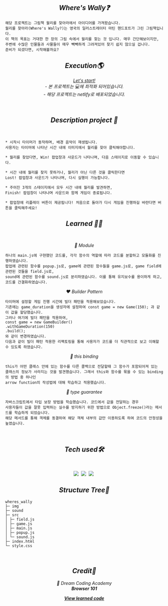 <h2 align="center"><em>Where's Wally❓</em></h2>

```
해당 프로젝트는 그림책 월리를 찾아라에서 아이디어를 가져왔습니다.
월리를 찾아라(Where's Wally?)는 영국의 일러스트레이터 마틴 핸드포트가 그린 그림책입니다.
이 책의 목표는 거대한 한 장의 그림 속에서 월리를 찾는 것 입니다. 매우 간단해보이지만,
주변에 수많은 인물들과 사물들이 매우 빽빽하게 그려져있어 찾기 쉽지 않으실 겁니다.
준비가 되셨다면, 시작해볼까요?
```

<h2 align="center"><em>Execution🌎</em></h2>
<p align="center"><em><a href="https://findwally.netlify.app" target="_blank">Let's start!</a></em>
<br/><em>
- 본 프로젝트는 💻에 최적화 되어있습니다.<br>
- 해당 프로젝트는 netlify로 배포되었습니다.</em></p>
<br/>
<h2 align="center"><em>Description project 📝</em></h2>
<br/>

```
* 시작시 타이머가 동작하며, 배경 음악이 재생됩니다.
사용자는 타이머에 나타난 시간 내에 이미지에서 월리를 찾아 클릭해야합니다.

* 월리를 찾았다면, Win! 팝업창과 사운드가 나타나며, 다음 스테이지로 이동할 수 있습니다.

* 시간 내에 월리를 찾지 못하거나, 월리가 아닌 다른 것을 클릭한다면
Lost! 팝업창과 사운드가 나타나며, 다시 실행이 가능합니다.

* 주어진 3개의 스테이지에서 모두 시간 내에 월리를 발견하면,
Finish! 팝업창이 나타나며 사운드와 함께 게임이 종료됩니다.

* 팝업창에 리플레이 버튼이 제공됩니다! 처음으로 돌아가 다시 게임을 진행하길 바란다면 버튼을 클릭해주세요!
```

<h2 align="center"><em>Learned 👩‍🎓</em></h2>
<br/>
<p align="center"><em>🧡 Module </em></p>

```
하나의 main.js에 구현했던 코드를, 각각 함수의 역할에 따라 코드를 분할하고 모듈화를 진행하였습니다.
팝업에 관련된 함수를 popup.js로, game에 관련된 함수들을 game.js로, game field에 관련된 것들을 field.js로,
sound에 관련된 함수를 sound.js로 분리하였습니다. 이를 통해 유지보수를 용이하게 하고, 코드를 간결화하였습니다.
```
<p align="center"><em>❤️ Builder Pattern</em></p>

```
타이머에 설정할 게임 진행 시간에 빌더 패턴을 적용해보았습니다.
기존에는 game_duration을 생성자에 설정하여 const game = new Game(150); 과 같이 값을 할당했습니다.
그러나 여기에 빌더 패턴을 적용하여,
const game = new GameBuilder()
.withGameDuration(150)
.build();
와 같이 변경하였습니다. 
다음과 같이 빌더 패턴 적용한 리팩토링을 통해 사용자가 코드를 더 직관적으로 보고 이해할 수 있도록 하였습니다.
```

<p align="center"><em>💛 this binding</em></p>

```
this가 어떤 클래스 안에 있는 함수를 다른 콜백으로 전달할때 그 함수가 포함되어져 있는
클래스의 정보가 사라지는 것을 발견했습니다. 그래서 this와 함수를 묶을 수 있는 binding의 방법 중 하나인
arrow function의 작성법에 대해 학습하고 적용했습니다.
```

<p align="center"><em>💚 type guarantee </em></p>

```
자바스크립트에서 타입 보장 방법을 학습했습니다. 코드에서 값을 전달하는 경우
사용자들이 값을 잘못 입력하는 실수를 방지하기 위한 방법으로 Object.freeze()라는 메서드를 학습하게 되었습니다.
해당 메서드를 통해 객체를 동결하여 해당 객체 내부의 값만 이용하도록 하여 코드의 안정성을 높였습니다.
```

 <br/>

<h2 align="center"><em>Tech used🛠</em></h2>
<br/>
<p align="center">
  <img src="http://img.shields.io/badge/-HTML5-E34F26?style=for-the-badge&logo=HTML5&logoColor=white"/></a>&nbsp
  <img src="http://img.shields.io/badge/-CSS3-1572B6?style=for-the-badge&logo=CSS3&logoColor=white"/></a>&nbsp
  <img src="https://img.shields.io/badge/-Javascript-F7DF1E?style=for-the-badge&logo=Javascript&logoColor=white"/></a>&nbsp<br/>
</p>

<h2 align="center"><em>Structure Tree🌳</em></h2>

```
wheres_wally
├─ img
├─ sound
├─ src
│ ├─ field.js
│ ├─ game.js
│ ├─ main.js
│ ├─ popup.js
│ └─ sound.js
├─ index.html
└─ style.css
```

<br/>
<h2 align="center"><em>Credit🙏</em></h2>
<p align="center"><em>💜 Dream Coding Academy<br><strong>Browser 101</strong></em></p>
<p align="center"><em><strong><a href="https://github.com/mjungpp/browser_101/">View learned code</strong></em></p>
